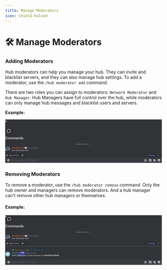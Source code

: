 ```yaml
---
title: Manage Moderators
icon: shield-halved
---
```


# 🛠️ Manage Moderators

### Adding Moderators

Hub moderators can help you manage your hub. They can invite and blacklist servers, and they can also manage hub settings. To add a moderator, use the `/hub moderator add` command.

There are two roles you can assign to moderators: `Network Moderator` and `Hub Manager`. Hub Managers have full control over the hub, while moderators can only manage hub messages and blacklist users and servers.

**Example:**

![Add Mod for Hubs](../images/ModeratorAddHub.gif)

### Removing Moderators

To remove a moderator, use the `/hub moderator remove` command. Only the hub owner and managers can remove moderators. And a hub manager can't remove other hub managers or themselves.

#### Example:

![Remove Mod for Hubs](../images/ModRemoveHub.gif)
